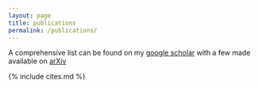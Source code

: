 ```yaml
---
layout: page
title: publications 
permalink: /publications/
---
```

A comprehensive list can be found on my [google scholar](https://scholar.google.com/citations?user=KNorg_UAAAAJ&hl=en) with a few made available on [arXiv](https://arxiv.org/search/?query=ireneusz+bulik&searchtype=author)

{% include cites.md %}

